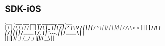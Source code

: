 # SDK-iOS

.___  ___.      ___      ___   ___  __       _______     ___      .______     
|   \/   |     /   \     \  \ /  / |  |     |   ____|   /   \     |   _  \ 
|  \  /  |    /  ^  \     \  V  /  |  |     |  |__     /  ^  \    |  |_)  | 
|  |\/|  |   /  /_\  \     >   <   |  |     |   __|   /  /_\  \   |   ___/ 
|  |  |  |  /  _____  \   /  .  \  |  `---. |  |____ /  _____  \  |  |       
|__|  |__| /__/     \__\ /__/ \__\ |_______||_______/__/     \__\ |__|       
